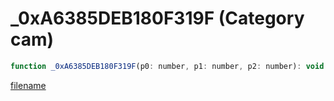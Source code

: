 # _0xA6385DEB180F319F (Category cam)

```js
function _0xA6385DEB180F319F(p0: number, p1: number, p2: number): void
```

[filename](_0xA6385DEB180F319F_m.md ':include')